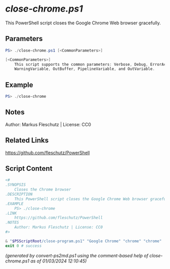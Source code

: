 *close-chrome.ps1*
================

This PowerShell script closes the Google Chrome Web browser gracefully.

Parameters
----------
```powershell
PS> ./close-chrome.ps1 [<CommonParameters>]

[<CommonParameters>]
    This script supports the common parameters: Verbose, Debug, ErrorAction, ErrorVariable, WarningAction, 
    WarningVariable, OutBuffer, PipelineVariable, and OutVariable.
```

Example
-------
```powershell
PS> ./close-chrome

```

Notes
-----
Author: Markus Fleschutz | License: CC0

Related Links
-------------
https://github.com/fleschutz/PowerShell

Script Content
--------------
```powershell
<#
.SYNOPSIS
	Closes the Chrome browser
.DESCRIPTION
	This PowerShell script closes the Google Chrome Web browser gracefully.
.EXAMPLE
	PS> ./close-chrome
.LINK
	https://github.com/fleschutz/PowerShell
.NOTES
	Author: Markus Fleschutz | License: CC0
#>

& "$PSScriptRoot/close-program.ps1" "Google Chrome" "chrome" "chrome"
exit 0 # success
```

*(generated by convert-ps2md.ps1 using the comment-based help of close-chrome.ps1 as of 01/03/2024 12:10:45)*
